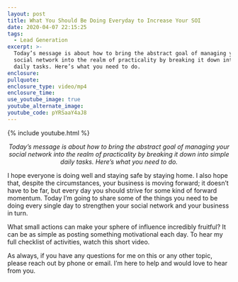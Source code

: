 ```yaml
---
layout: post
title: What You Should Be Doing Everyday to Increase Your SOI
date: 2020-04-07 22:15:25
tags:
  - Lead Generation
excerpt: >-
  Today’s message is about how to bring the abstract goal of managing your
  social network into the realm of practicality by breaking it down into simple
  daily tasks. Here’s what you need to do.
enclosure:
pullquote:
enclosure_type: video/mp4
enclosure_time:
use_youtube_image: true
youtube_alternate_image:
youtube_code: pYRSaaY4aJ8
---
```


{% include youtube.html %}

<p style="text-align: center;"><em>Today’s message is about how to bring the abstract goal of managing your social network into the realm of practicality by breaking it down into simple daily tasks. Here’s what you need to do.</em></p>

I hope everyone is doing well and staying safe by staying home. I also hope that, despite the circumstances, your business is moving forward; it doesn’t have to be far, but every day you should strive for some kind of forward momentum. Today I’m going to share some of the things you need to be doing every single day to strengthen your social network and your business in turn.

What small actions can make your sphere of influence incredibly fruitful? It can be as simple as posting something motivational each day. To hear my full checklist of activities, watch this short video.&nbsp;

As always, if you have any questions for me on this or any other topic, please reach out by phone or email. I’m here to help and would love to hear from you.
